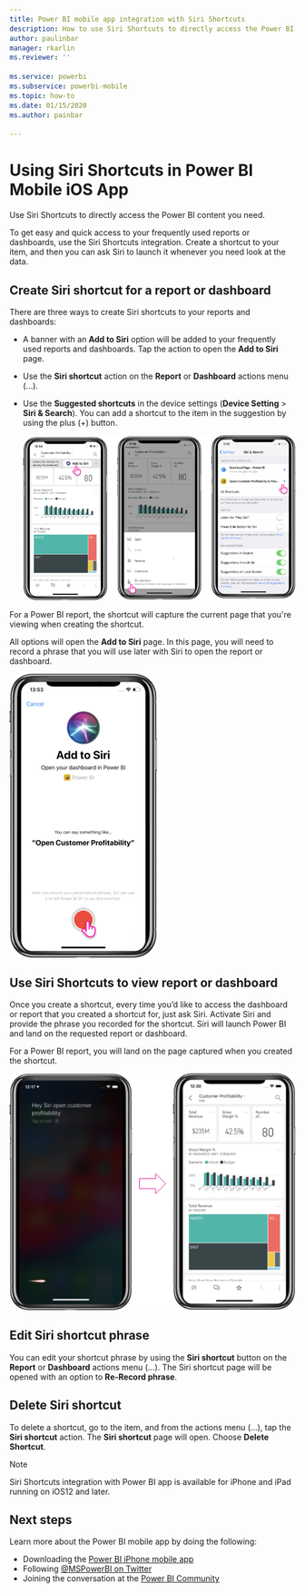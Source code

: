 ```yaml
---
title: Power BI mobile app integration with Siri Shortcuts
description: How to use Siri Shortcuts to directly access the Power BI content you need.
author: paulinbar
manager: rkarlin
ms.reviewer: ''

ms.service: powerbi
ms.subservice: powerbi-mobile
ms.topic: how-to
ms.date: 01/15/2020
ms.author: painbar

---
```

# Using Siri Shortcuts in Power BI Mobile iOS App

Use Siri Shortcuts to directly access the Power BI content you need.

To get easy and quick access to your frequently used reports or dashboards, use the Siri Shortcuts integration. Create a shortcut to your item, and then you can ask Siri to launch it whenever you need look at the data.

## Create Siri shortcut for a report or dashboard

There are three ways to create Siri shortcuts to your reports and dashboards:

- A banner with an **Add to Siri** option will be added to your frequently used reports and dashboards. Tap the action to open the **Add to Siri** page.
    
- Use the **Siri shortcut** action on the **Report** or **Dashboard** actions menu (...).
    
- Use the **Suggested shortcuts** in the device settings (**Device Setting** > **Siri & Search**). You can add a shortcut to the item in the suggestion by using the plus (+) button.
     
     ![Create a shortcut](./media/mobile-apps-ios-siri-search/power-bi-siri-create-shortcut.png)

For a Power BI report, the shortcut will capture the current page that you're viewing when creating the shortcut. 

All options will open the **Add to Siri** page. In this page, you will need to record a phrase that you will use later with Siri to open the report or dashboard. 
   
![Add to Siri page](./media/mobile-apps-ios-siri-search/power-bi-siri-add-page.png)
    

## Use Siri Shortcuts to view report or dashboard

Once you create a shortcut, every time you’d like to access the dashboard or report that you created a shortcut for, just ask Siri.
Activate Siri and provide the phrase you recorded for the shortcut. Siri will launch Power BI and land on the requested report or dashboard. 

For a Power BI report, you will land on the page captured when you created the shortcut.


  ![Siri launches Power BI to open the shortcut](./media/mobile-apps-ios-siri-search/power-bi-siri-open.png)
  

## Edit Siri shortcut phrase 
You can edit your shortcut phrase by using the **Siri shortcut** button on the **Report** or **Dashboard** actions menu (...). The Siri shortcut page will be opened with an option to **Re-Record phrase**. 

## Delete Siri shortcut 
To delete a shortcut, go to the item, and from the actions menu (...), tap the **Siri shortcut** action. The **Siri shortcut** page will open. Choose **Delete Shortcut**.


> [!NOTE]
> Siri Shortcuts integration with Power BI app is available for iPhone and iPad running on iOS12 and later.
> 

## Next steps
Learn more about the Power BI mobile app by doing the following: 

* Downloading the [Power BI iPhone mobile app](https://go.microsoft.com/fwlink/?LinkId=522062)
* Following [@MSPowerBI on Twitter](https://twitter.com/MSPowerBI)
* Joining the conversation at the [Power BI Community](https://community.powerbi.com/)


